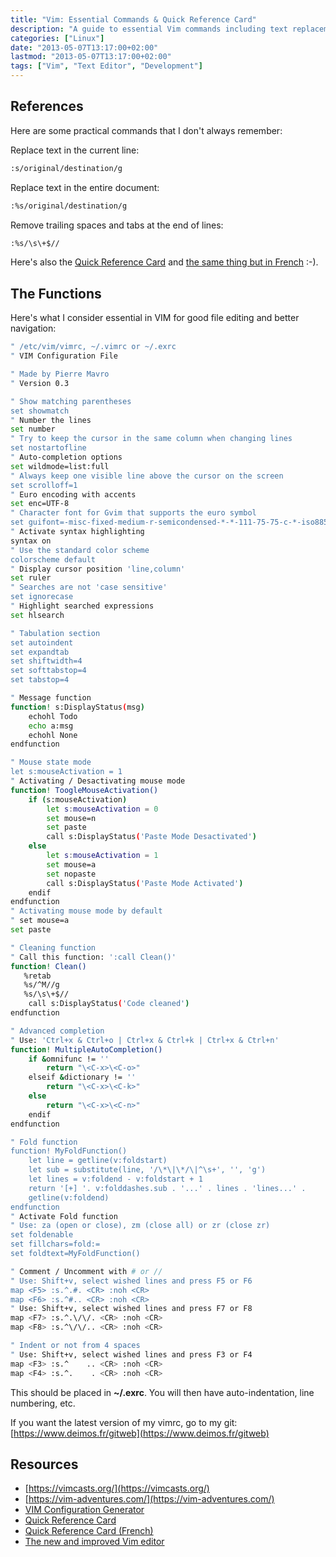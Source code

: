 ```yaml
---
title: "Vim: Essential Commands & Quick Reference Card"
description: "A guide to essential Vim commands including text replacement, functions for file editing, and resources like quick reference cards."
categories: ["Linux"]
date: "2013-05-07T13:17:00+02:00"
lastmod: "2013-05-07T13:17:00+02:00"
tags: ["Vim", "Text Editor", "Development"]
---
```


## References

Here are some practical commands that I don't always remember:

Replace text in the current line:

```bash
:s/original/destination/g
```

Replace text in the entire document:

```bash
:%s/original/destination/g
```

Remove trailing spaces and tabs at the end of lines:

```bash
:%s/\s\+$//
```

Here's also the [Quick Reference Card](../../../static/pdf/vimqrc.pdf) and [the same thing but in French](../../../static/pdf/vimqrcfr.pdf) :-).

## The Functions

Here's what I consider essential in VIM for good file editing and better navigation:

```bash
" /etc/vim/vimrc, ~/.vimrc or ~/.exrc
" VIM Configuration File

" Made by Pierre Mavro
" Version 0.3

" Show matching parentheses
set showmatch
" Number the lines
set number
" Try to keep the cursor in the same column when changing lines
set nostartofline
" Auto-completion options
set wildmode=list:full
" Always keep one visible line above the cursor on the screen
set scrolloff=1
" Euro encoding with accents
set enc=UTF-8
" Character font for Gvim that supports the euro symbol
set guifont=-misc-fixed-medium-r-semicondensed-*-*-111-75-75-c-*-iso8859-15
" Activate syntax highlighting
syntax on
" Use the standard color scheme
colorscheme default
" Display cursor position 'line,column'
set ruler
" Searches are not 'case sensitive'
set ignorecase
" Highlight searched expressions
set hlsearch

" Tabulation section
set autoindent
set expandtab
set shiftwidth=4
set softtabstop=4
set tabstop=4

" Message function
function! s:DisplayStatus(msg)
    echohl Todo
    echo a:msg
    echohl None
endfunction

" Mouse state mode
let s:mouseActivation = 1 
" Activating / Desactivating mouse mode
function! ToogleMouseActivation()
    if (s:mouseActivation)
        let s:mouseActivation = 0 
        set mouse=n
        set paste
        call s:DisplayStatus('Paste Mode Desactivated')
    else
        let s:mouseActivation = 1 
        set mouse=a
        set nopaste
        call s:DisplayStatus('Paste Mode Activated')
    endif
endfunction
" Activating mouse mode by default
" set mouse=a
set paste

" Cleaning function
" Call this function: ':call Clean()'
function! Clean()
   %retab
   %s/^M//g
   %s/\s\+$//
    call s:DisplayStatus('Code cleaned')
endfunction

" Advanced completion
" Use: 'Ctrl+x & Ctrl+o | Ctrl+x & Ctrl+k | Ctrl+x & Ctrl+n'
function! MultipleAutoCompletion()
    if &omnifunc != ''
        return "\<C-x>\<C-o>"
    elseif &dictionary != ''
        return "\<C-x>\<C-k>"
    else
        return "\<C-x>\<C-n>"
    endif
endfunction

" Fold function
function! MyFoldFunction()
    let line = getline(v:foldstart)
    let sub = substitute(line, '/\*\|\*/\|^\s+', '', 'g')
    let lines = v:foldend - v:foldstart + 1
    return '[+] '. v:folddashes.sub . '...' . lines . 'lines...' .
    getline(v:foldend)
endfunction
" Activate Fold function
" Use: za (open or close), zm (close all) or zr (close zr)
set foldenable
set fillchars=fold:=
set foldtext=MyFoldFunction()

" Comment / Uncomment with # or //
" Use: Shift+v, select wished lines and press F5 or F6
map <F5> :s.^.#. <CR> :noh <CR>
map <F6> :s.^#.. <CR> :noh <CR>
" Use: Shift+v, select wished lines and press F7 or F8
map <F7> :s.^.\/\/. <CR> :noh <CR>
map <F8> :s.^\/\/.. <CR> :noh <CR>

" Indent or not from 4 spaces
" Use: Shift+v, select wished lines and press F3 or F4
map <F3> :s.^    .. <CR> :noh <CR>
map <F4> :s.^.    . <CR> :noh <CR>
```

This should be placed in **~/.exrc**. You will then have auto-indentation, line numbering, etc.

If you want the latest version of my vimrc, go to my git: [https://www.deimos.fr/gitweb](https://www.deimos.fr/gitweb)

## Resources
- [https://vimcasts.org/](https://vimcasts.org/)
- [https://vim-adventures.com/](https://vim-adventures.com/)
- [VIM Configuration Generator](https://yoursachet.com/)
- [Quick Reference Card](../../../static/pdf/vimqrc.pdf)
- [Quick Reference Card (French)](../../../static/pdf/vimqrcfr.pdf)
- [The new and improved Vim editor](../../../static/pdf/au-speakingunix_vim-pdf.pdf)
